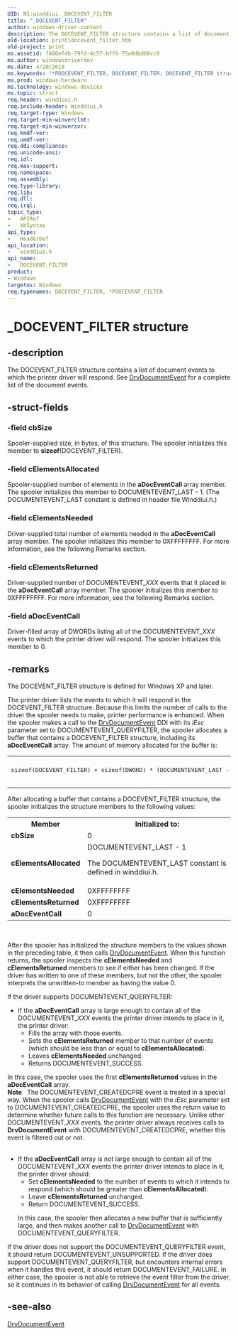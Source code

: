 ```yaml
---
UID: NS:winddiui._DOCEVENT_FILTER
title: "_DOCEVENT_FILTER"
author: windows-driver-content
description: The DOCEVENT_FILTER structure contains a list of document events to which the printer driver will respond. See DrvDocumentEvent for a complete list of the document events.
old-location: print\docevent_filter.htm
old-project: print
ms.assetid: f486efdb-79fd-4c57-bff6-75a0dbd68cc0
ms.author: windowsdriverdev
ms.date: 4/20/2018
ms.keywords: "*PDOCEVENT_FILTER, DOCEVENT_FILTER, DOCEVENT_FILTER structure [Print Devices], PDOCEVENT_FILTER, PDOCEVENT_FILTER structure pointer [Print Devices], _DOCEVENT_FILTER, print.docevent_filter, print_interface-graphics_ddc1c545-869f-440d-a364-7cd90ca189e0.xml, winddiui/DOCEVENT_FILTER, winddiui/PDOCEVENT_FILTER"
ms.prod: windows-hardware
ms.technology: windows-devices
ms.topic: struct
req.header: winddiui.h
req.include-header: Winddiui.h
req.target-type: Windows
req.target-min-winverclnt: 
req.target-min-winversvr: 
req.kmdf-ver: 
req.umdf-ver: 
req.ddi-compliance: 
req.unicode-ansi: 
req.idl: 
req.max-support: 
req.namespace: 
req.assembly: 
req.type-library: 
req.lib: 
req.dll: 
req.irql: 
topic_type:
-	APIRef
-	kbSyntax
api_type:
-	HeaderDef
api_location:
-	winddiui.h
api_name:
-	DOCEVENT_FILTER
product:
- Windows
targetos: Windows
req.typenames: DOCEVENT_FILTER, *PDOCEVENT_FILTER
---
```


# _DOCEVENT_FILTER structure


## -description


The DOCEVENT_FILTER structure contains a list of document events to which the printer driver will respond. See <a href="https://msdn.microsoft.com/library/windows/hardware/ff548544">DrvDocumentEvent</a> for a complete list of the document events.


## -struct-fields




### -field cbSize

Spooler-supplied size, in bytes, of this structure. The spooler initializes this member to <b>sizeof</b>(DOCEVENT_FILTER).


### -field cElementsAllocated

Spooler-supplied number of elements in the <b>aDocEventCall</b> array member. The spooler initializes this member to DOCUMENTEVENT_LAST - 1. (The DOCUMENTEVENT_LAST constant is defined in header file Winddiui.h.)


### -field cElementsNeeded

Driver-supplied total number of elements needed in the <b>aDocEventCall</b> array member. The spooler initializes this member to 0XFFFFFFFF. For more information, see the following Remarks section.


### -field cElementsReturned

Driver-supplied number of DOCUMENTEVENT_<i>XXX </i>events that it placed in the <b>aDocEventCall</b> array member. The spooler initializes this member to 0XFFFFFFFF. For more information, see the following Remarks section.


### -field aDocEventCall

Driver-filled array of DWORDs listing all of the DOCUMENTEVENT_<i>XXX</i> events to which the printer driver will respond. The spooler initializes this member to 0.


## -remarks



The DOCEVENT_FILTER structure is defined for Windows XP and later.

The printer driver lists the events to which it will respond in the DOCEVENT_FILTER structure. Because this limits the number of calls to the driver the spooler needs to make, printer performance is enhanced. When the spooler makes a call to the <a href="https://msdn.microsoft.com/library/windows/hardware/ff548544">DrvDocumentEvent</a> DDI with its <i>iEsc</i> parameter set to DOCUMENTEVENT_QUERYFILTER, the spooler allocates a buffer that contains a DOCEVENT_FILTER structure, including its <b>aDocEventCall</b> array. The amount of memory allocated for the buffer is: 

<div class="code"><span codelanguage=""><table>
<tr>
<th></th>
</tr>
<tr>
<td>
<pre>sizeof(DOCEVENT_FILTER) + sizeof(DWORD) * (DOCUMENTEVENT_LAST - 2)
 </pre>
</td>
</tr>
</table></span></div>
After allocating a buffer that contains a DOCEVENT_FILTER structure, the spooler initializes the structure members to the following values: 

<table>
<tr>
<th>Member</th>
<th>Initialized to:</th>
</tr>
<tr>
<td>
<b>cbSize</b>

</td>
<td>
0

</td>
</tr>
<tr>
<td>
<b>cElementsAllocated</b>

</td>
<td>
DOCUMENTEVENT_LAST - 1

The DOCUMENTEVENT_LAST constant is defined in winddiui.h.

</td>
</tr>
<tr>
<td>
<b>cElementsNeeded</b>

</td>
<td>
0XFFFFFFFF

</td>
</tr>
<tr>
<td>
<b>cElementsReturned</b>

</td>
<td>
0XFFFFFFFF

</td>
</tr>
<tr>
<td>
<b>aDocEventCall</b>

</td>
<td>
0

</td>
</tr>
</table>
 

After the spooler has initialized the structure members to the values shown in the preceding table, it then calls <a href="https://msdn.microsoft.com/library/windows/hardware/ff548544">DrvDocumentEvent</a>. When this function returns, the spooler inspects the <b>cElementsNeeded</b> and <b>cElementsReturned</b> members to see if either has been changed. If the driver has written to one of these members, but not the other, the spooler interprets the unwritten-to member as having the value 0.

If the driver supports DOCUMENTEVENT_QUERYFILTER:

<ul>
<li>If the <b>aDocEventCall</b> array is large enough to contain all of the DOCUMENTEVENT_<i>XXX</i> events the printer driver intends to place in it, the printer driver:<ul>
<li>Fills the array with those events.</li>
<li>Sets the <b>cElementsReturned</b> member to that number of events (which should be less than or equal to <b>cElementsAllocated</b>).</li>
<li>Leaves <b>cElementsNeeded</b> unchanged.</li>
<li>Returns DOCUMENTEVENT_SUCCESS.</li>
</ul>
</li>
</ul>
In this case, the spooler uses the first <b>cElementsReturned</b> values in the <b>aDocEventCall</b> array.

<div class="alert"><b>Note</b>    The DOCUMENTEVENT_CREATEDCPRE event is treated in a special way. When the spooler calls <a href="https://msdn.microsoft.com/library/windows/hardware/ff548544">DrvDocumentEvent</a> with the <i>iEsc</i> parameter set to DOCUMENTEVENT_CREATEDCPRE, the spooler uses the return value to determine whether future calls to this function are necessary. Unlike other DOCUMENTEVENT_<i>XXX</i> events, the printer driver always receives calls to <b>DrvDocumentEvent</b> with DOCUMENTEVENT_CREATEDCPRE, whether this event is filtered out or not.</div>
<div> </div>
<ul>
<li>
If the <b>aDocEventCall</b> array is not large enough to contain all of the DOCUMENTEVENT_<i>XXX</i> events the printer driver intends to place in it, the printer driver should:<ul>
<li>Set <b>cElementsNeeded</b> to the number of events to which it intends to respond (which should be greater than <b>cElementsAllocated</b>).</li>
<li>Leave <b>cElementsReturned</b> unchanged.</li>
<li>Return DOCUMENTEVENT_SUCCESS.</li>
</ul>


In this case, the spooler then allocates a new buffer that is sufficiently large, and then makes another call to <a href="https://msdn.microsoft.com/library/windows/hardware/ff548544">DrvDocumentEvent</a> with DOCUMENTEVENT_QUERYFILTER.

</li>
</ul>
If the driver does not support the DOCUMENTEVENT_QUERYFILTER event, it should return DOCUMENTEVENT_UNSUPPORTED. If the driver does support DOCUMENTEVENT_QUERYFILTER, but encounters internal errors when it handles this event, it should return DOCUMENTEVENT_FAILURE. In either case, the spooler is not able to retrieve the event filter from the driver, so it continues in its behavior of calling <a href="https://msdn.microsoft.com/library/windows/hardware/ff548544">DrvDocumentEvent</a> for all events.




## -see-also




<a href="https://msdn.microsoft.com/library/windows/hardware/ff548544">DrvDocumentEvent</a>
 

 

